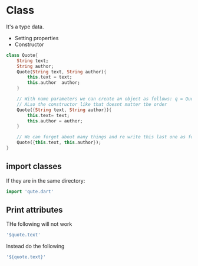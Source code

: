 # Class

It's a type data.

- Setting properties
- Constructor

``` dart
class Quote{
    String text;
    String author;
    Quote(String text, String author){
        this.text = text;
        this.author  author;
    }

    // With name parameters we can create an object as follows: q = Quote(text: 'some text', author: 'some author');
    // ALso the constructor like that doesnt matter the order
    Quote({String text, String author}){
        this.text= text;
        this.author = author;
    }

    // We can forget about many things and re write this last one as follows:
    Quote({this.text, this.author});
}
```

## import classes

If they are in the same directory:
``` dart
import 'qute.dart'
```

## Print attributes

THe following will not work
``` dart
'$quote.text'
```

Instead do the following
``` dart
'${quote.text}'
```
